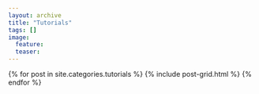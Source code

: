 ```yaml
---
layout: archive
title: "Tutorials"
tags: []
image:
  feature:
  teaser:
---
```


<div class="tiles">
{% for post in site.categories.tutorials %}
  {% include post-grid.html %}
{% endfor %}
</div><!-- /.tiles -->
